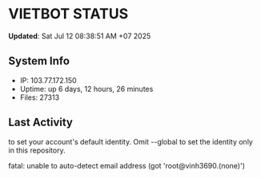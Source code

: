 # VIETBOT STATUS
**Updated**: Sat Jul 12 08:38:51 AM +07 2025

## System Info
- IP: 103.77.172.150
- Uptime: up 6 days, 12 hours, 26 minutes
- Files: 27313

## Last Activity

to set your account's default identity.
Omit --global to set the identity only in this repository.

fatal: unable to auto-detect email address (got 'root@vinh3690.(none)')
